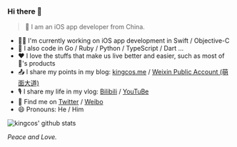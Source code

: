 ### Hi there 👋

<!--
**kingcos/kingcos** is a ✨ _special_ ✨ repository because its `README.md` (this file) appears on your GitHub profile.

Here are some ideas to get you started:

- 🔭 I’m currently working on ...
- 🌱 I’m currently learning ...
- 👯 I’m looking to collaborate on ...
- 🤔 I’m looking for help with ...
- 💬 Ask me about ...
- 📫 How to reach me: ...
- 😄 Pronouns: ...
- ⚡ Fun fact: ...
-->

> 🤠 I am an iOS app developer from China.

- 👨‍💻 I'm currently working on iOS app development in Swift / Objective-C
- 💪 I also code in Go / Ruby / Python / TypeScript / Dart ...
- ❤️ I love the stuffs that make us live better and easier, such as most of 's products
- 📤 I share my points in my blog: [kingcos.me](https://kingcos.me) / [Weixin Public Account (萌面大道)](https://kingcos.me/img/about/2.png)
- 🎙️ I share my life in my vlog: [Bilibili](https://space.bilibili.com/8999097) / [YouTuBe](https://www.youtube.com/channel/UC9IEzkI1cnbuTEAO-g-N2KA/about)
- 💬 Find me on [Twitter](https://twitter.com/kingcos_v) / [Weibo](https://weibo.com/u/1798410923)
- 😄 Pronouns: He / Him

![kingcos' github stats](https://github-readme-stats.vercel.app/api?username=kingcos&show_icons=true&count_private=true&theme=vue&hide_title=true&include_all_commits=true)

*Peace and Love.*
